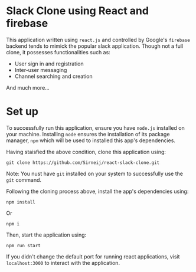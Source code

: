 # Slack Clone using React and firebase

This application written using `react.js` and controlled by Google's `firebase` backend tends to mimick the popular slack application. Though not a full clone, it possesses functionalities such as:

- User sign in and registration
- Inter-user messaging
- Channel searching and creation

And much more...

# Set up

To successfully run this application, ensure you have `node.js` installed on your machine. Installing `node` ensures the installation of its package manager, `npm` which will be used to installed this app's dependencies.

Having staisfied the above condition, clone this application using:

```
git clone https://github.com/Sirneij/react-slack-clone.git
```

Note: You nust have `git` installed on your system to successfully use the `git` command.

Following the cloning process above, install the app's dependencies using:

```
npm install
```

Or

```
npm i
```

Then, start the application using:

```
npm run start
```

If you didn't change the default port for running react applications, visit `localhost:3000` to interact with the application.
